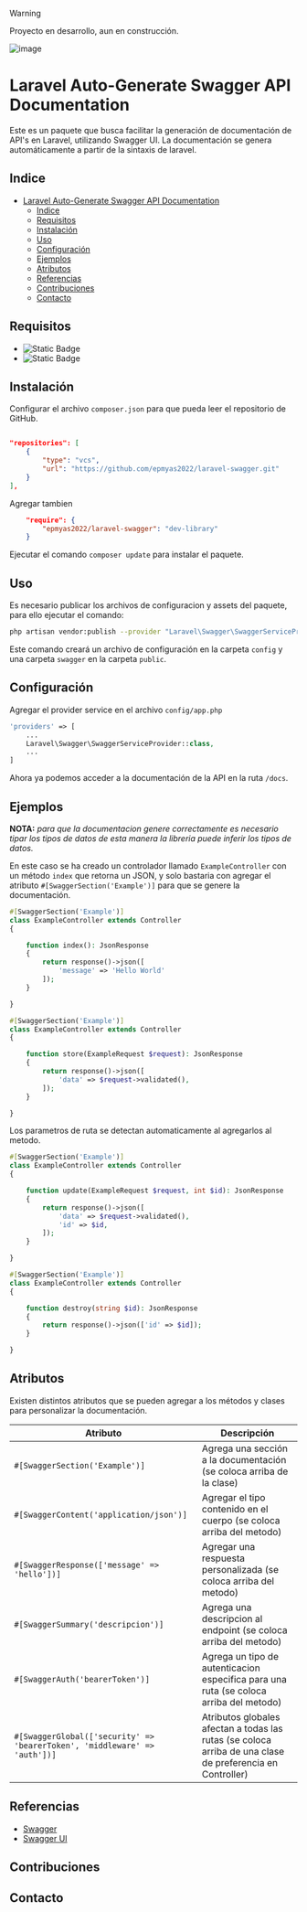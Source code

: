 
> [!WARNING]  
> Proyecto en desarrollo, aun en construcción.

![image](https://miro.medium.com/v2/resize:fit:818/1*zc-LgogGtr7fFHF9e1M8wA.png)

# Laravel Auto-Generate Swagger API Documentation

Este es un paquete que busca facilitar la generación de documentación de API's en Laravel, utilizando Swagger UI.
La documentación se genera automáticamente a partir de la sintaxis de laravel.

## Indice

- [Laravel Auto-Generate Swagger API Documentation](#laravel-auto-generate-swagger-api-documentation)
  - [Indice](#indice)
  - [Requisitos](#requisitos)
  - [Instalación](#instalación)
  - [Uso](#uso)
  - [Configuración](#configuración)
  - [Ejemplos](#ejemplos)
  - [Atributos](#atributos)
  - [Referencias](#referencias)
  - [Contribuciones](#contribuciones)
  - [Contacto](#contacto)

## Requisitos

- ![Static Badge](https://img.shields.io/badge/PHP-^8.0-blue?logo=php)
- ![Static Badge](https://img.shields.io/badge/Laravel-^9.0-red?logo=laravel)

## Instalación

Configurar el archivo `composer.json` para que pueda leer el repositorio de GitHub.

```json

"repositories": [
    {
        "type": "vcs",
        "url": "https://github.com/epmyas2022/laravel-swagger.git"
    }
],
```

Agregar tambien

```json
    "require": {
        "epmyas2022/laravel-swagger": "dev-library"
    }
```

Ejecutar el comando `composer update` para instalar el paquete.

## Uso

Es necesario publicar los archivos de configuracion y assets del paquete, para ello ejecutar el comando:

```bash
php artisan vendor:publish --provider "Laravel\Swagger\SwaggerServiceProvider"
```

Este comando creará un archivo de configuración en la carpeta `config` y una carpeta `swagger` en la carpeta `public`.

## Configuración

Agregar el provider service en el archivo `config/app.php`

```php
'providers' => [
    ...
    Laravel\Swagger\SwaggerServiceProvider::class,
    ...
]
```

Ahora ya podemos acceder a la documentación de la API en la ruta `/docs`.

## Ejemplos

**NOTA:** *para que la documentacion genere correctamente es necesario tipar los tipos de datos de esta manera la libreria puede inferir los tipos de datos.*

En este caso se ha creado un controlador llamado `ExampleController` con un método `index` que retorna un JSON,
y solo bastaria con agregar el atributo `#[SwaggerSection('Example')]` para que se genere la documentación.

```php
#[SwaggerSection('Example')]
class ExampleController extends Controller
{

    function index(): JsonResponse
    {
        return response()->json([
            'message' => 'Hello World'
        ]);
    }

}
```

```php
#[SwaggerSection('Example')]
class ExampleController extends Controller
{

    function store(ExampleRequest $request): JsonResponse
    {
        return response()->json([
            'data' => $request->validated(),
        ]);
    }

}

```

Los parametros de ruta se detectan automaticamente al agregarlos al metodo.

```php
#[SwaggerSection('Example')]
class ExampleController extends Controller
{

    function update(ExampleRequest $request, int $id): JsonResponse
    {
        return response()->json([
            'data' => $request->validated(),
            'id' => $id,
        ]);
    }

}   
```

```php
#[SwaggerSection('Example')]
class ExampleController extends Controller
{

    function destroy(string $id): JsonResponse
    {
        return response()->json(['id' => $id]);
    }

}
```

## Atributos

Existen distintos atributos que se pueden agregar a los métodos y clases para personalizar la documentación.

| Atributo | Descripción |
| --- | --- |
| `#[SwaggerSection('Example')]` | Agrega una sección a la documentación (se coloca arriba de la clase) |
| `#[SwaggerContent('application/json')]` | Agregar el tipo contenido en el cuerpo (se coloca arriba del metodo)|
| `#[SwaggerResponse(['message' => 'hello'])]` | Agregar una respuesta personalizada (se coloca arriba del metodo)|
| `#[SwaggerSummary('descripcion')]` | Agrega una descripcion al endpoint (se coloca arriba del metodo)|
| `#[SwaggerAuth('bearerToken')]` | Agrega un tipo de autenticacion especifica para una ruta (se coloca arriba del metodo)|
| `#[SwaggerGlobal(['security' => 'bearerToken', 'middleware' => 'auth'])]` | Atributos globales afectan a todas las rutas (se coloca arriba de una clase de preferencia en Controller)|

## Referencias

- [Swagger](https://swagger.io/)
- [Swagger UI](https://swagger.io/tools/swagger-ui/)

## Contribuciones

## Contacto
